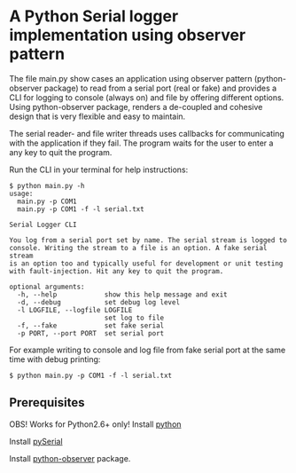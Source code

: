 # A Python Serial logger implementation using observer pattern
The file main.py show cases an application using observer pattern (python-observer package) to
read from a serial port (real or fake) and provides a CLI for logging to console (always on) and
file by offering different options. Using python-observer package, renders a de-coupled and
cohesive design that is very flexible and easy to maintain.

The serial reader- and file writer threads uses callbacks for communicating with the application
if they fail. The program waits for the user to enter a any key to quit the program.

Run the CLI in your terminal for help instructions:
```console
$ python main.py -h
usage: 
  main.py -p COM1
  main.py -p COM1 -f -l serial.txt

Serial Logger CLI

You log from a serial port set by name. The serial stream is logged to
console. Writing the stream to a file is an option. A fake serial stream
is an option too and typically useful for development or unit testing
with fault-injection. Hit any key to quit the program.

optional arguments:
  -h, --help            show this help message and exit
  -d, --debug           set debug log level
  -l LOGFILE, --logfile LOGFILE
                        set log to file
  -f, --fake            set fake serial
  -p PORT, --port PORT  set serial port
```

For example writing to console and log file from fake serial port at the same time with debug printing:
```console
$ python main.py -p COM1 -f -l serial.txt
```

## Prerequisites

OBS! Works for Python2.6+ only!
Install [python](https://www.python.org/downloads/)

Install [pySerial](https://github.com/pyserial/pyserial/blob/master/documentation/pyserial.rst)

Install [python-observer](https://github.com/FrederikBjorne/python-observer) package.
